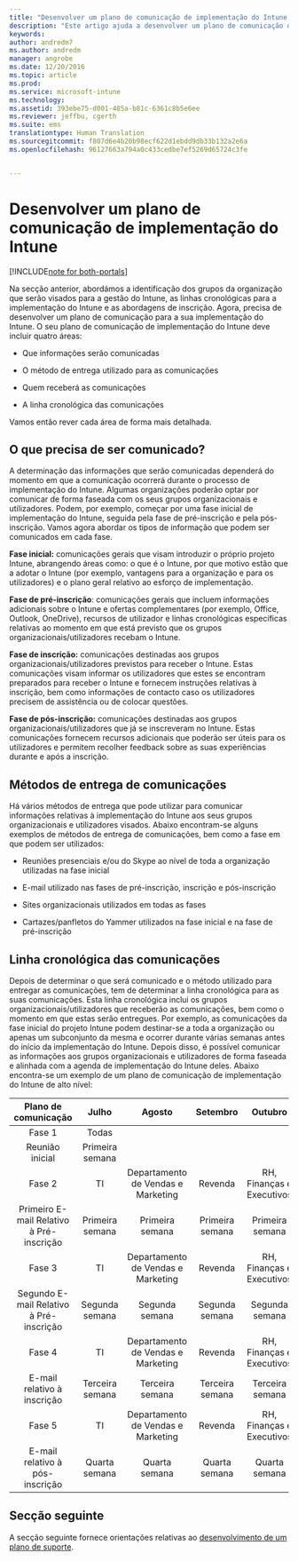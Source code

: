 ```yaml
---
title: "Desenvolver um plano de comunicação de implementação do Intune | Documentos da Microsoft"
description: "Este artigo ajuda a desenvolver um plano de comunicação de implementação para uma implementação e estrutura apenas na cloud do Microsoft Intune."
keywords: 
author: andredm7
ms.author: andredm
manager: angrobe
ms.date: 12/20/2016
ms.topic: article
ms.prod: 
ms.service: microsoft-intune
ms.technology: 
ms.assetid: 393ebe75-d001-485a-b81c-6361c8b5e6ee
ms.reviewer: jeffbu, cgerth
ms.suite: ems
translationtype: Human Translation
ms.sourcegitcommit: f807d6e4b20b98ecf622d1ebdd9db33b132a2e6a
ms.openlocfilehash: 96127663a794a0c433cedbe7ef5269d65724c3fe


---
```


# <a name="develop-an-intune-rollout-communication-plan"></a>Desenvolver um plano de comunicação de implementação do Intune

[!INCLUDE[note for both-portals](../includes/note-for-both-portals.md)]

Na secção anterior, abordámos a identificação dos grupos da organização que serão visados para a gestão do Intune, as linhas cronológicas para a implementação do Intune e as abordagens de inscrição. Agora, precisa de desenvolver um plano de comunicação para a sua implementação do Intune. O seu plano de comunicação de implementação do Intune deve incluir quatro áreas:

-   Que informações serão comunicadas

-   O método de entrega utilizado para as comunicações

-   Quem receberá as comunicações

-   A linha cronológica das comunicações

Vamos então rever cada área de forma mais detalhada.

## <a name="what-needs-to-be-communicated"></a>O que precisa de ser comunicado?

A determinação das informações que serão comunicadas dependerá do momento em que a comunicação ocorrerá durante o processo de implementação do Intune. Algumas organizações poderão optar por comunicar de forma faseada com os seus grupos organizacionais e utilizadores. Podem, por exemplo, começar por uma fase inicial de implementação do Intune, seguida pela fase de pré-inscrição e pela pós-inscrição. Vamos agora abordar os tipos de informação que podem ser comunicados em cada fase.

**Fase inicial:** comunicações gerais que visam introduzir o próprio projeto Intune, abrangendo áreas como: o que é o Intune, por que motivo estão que a adotar o Intune (por exemplo, vantagens para a organização e para os utilizadores) e o plano geral relativo ao esforço de implementação.

**Fase de pré-inscrição**: comunicações gerais que incluem informações adicionais sobre o Intune e ofertas complementares (por exemplo, Office, Outlook, OneDrive), recursos de utilizador e linhas cronológicas específicas relativas ao momento em que está previsto que os grupos organizacionais/utilizadores recebam o Intune.

**Fase de inscrição:** comunicações destinadas aos grupos organizacionais/utilizadores previstos para receber o Intune. Estas comunicações visam informar os utilizadores que estes se encontram preparados para receber o Intune e fornecem instruções relativas à inscrição, bem como informações de contacto caso os utilizadores precisem de assistência ou de colocar questões.

**Fase de pós-inscrição:** comunicações destinadas aos grupos organizacionais/utilizadores que já se inscreveram no Intune. Estas comunicações fornecem recursos adicionais que poderão ser úteis para os utilizadores e permitem recolher feedback sobre as suas experiências durante e após a inscrição.

## <a name="communication-delivery-methods"></a>Métodos de entrega de comunicações

Há vários métodos de entrega que pode utilizar para comunicar informações relativas à implementação do Intune aos seus grupos organizacionais e utilizadores visados. Abaixo encontram-se alguns exemplos de métodos de entrega de comunicações, bem como a fase em que podem ser utilizados:

-   Reuniões presenciais e/ou do Skype ao nível de toda a organização utilizadas na fase inicial

-   E-mail utilizado nas fases de pré-inscrição, inscrição e pós-inscrição

-   Sites organizacionais utilizados em todas as fases

-   Cartazes/panfletos do Yammer utilizados na fase inicial e na fase de pré-inscrição

## <a name="communications-timeline"></a>Linha cronológica das comunicações

Depois de determinar o que será comunicado e o método utilizado para entregar as comunicações, tem de determinar a linha cronológica para as suas comunicações. Esta linha cronológica inclui os grupos organizacionais/utilizadores que receberão as comunicações, bem como o momento em que estas serão entregues. Por exemplo, as comunicações da fase inicial do projeto Intune podem destinar-se a toda a organização ou apenas um subconjunto da mesma e ocorrer durante várias semanas antes do início da implementação do Intune. Depois disso, é possível comunicar as informações aos grupos organizacionais e utilizadores de forma faseada e alinhada com a agenda de implementação do Intune deles. Abaixo encontra-se um exemplo de um plano de comunicação de implementação do Intune de alto nível:

  | **Plano de comunicação** | **Julho** | **Agosto** | **Setembro** | **Outubro** |
|:---:|:---:|:---:|:---:|:---:|
| Fase 1  | Todas |  |  |  |                                                         
| Reunião inicial | Primeira semana |  |  |  |                                                         
| Fase 2 | TI | Departamento de Vendas e Marketing | Revenda | RH, Finanças e Executivos |
| Primeiro E-mail Relativo à Pré-inscrição | Primeira semana | Primeira semana | Primeira semana | Primeira semana |
| Fase 3 | TI | Departamento de Vendas e Marketing | Revenda | RH, Finanças e Executivos |
| Segundo E-mail Relativo à Pré-inscrição | Segunda semana | Segunda semana | Segunda semana | Segunda semana |
| Fase 4 | TI | Departamento de Vendas e Marketing | Revenda | RH, Finanças e Executivos |
| E-mail relativo à inscrição | Terceira semana | Terceira semana | Terceira semana | Terceira semana |
| Fase 5 | TI | Departamento de Vendas e Marketing | Revenda | RH, Finanças e Executivos |
| E-mail relativo à pós-inscrição | Quarta semana | Quarta semana | Quarta semana | Quarta semana |

## <a name="next-section"></a>Secção seguinte

A secção seguinte fornece orientações relativas ao [desenvolvimento de um plano de suporte](section-6-develop-a-support-plan.md).



<!--HONumber=Dec16_HO5-->


